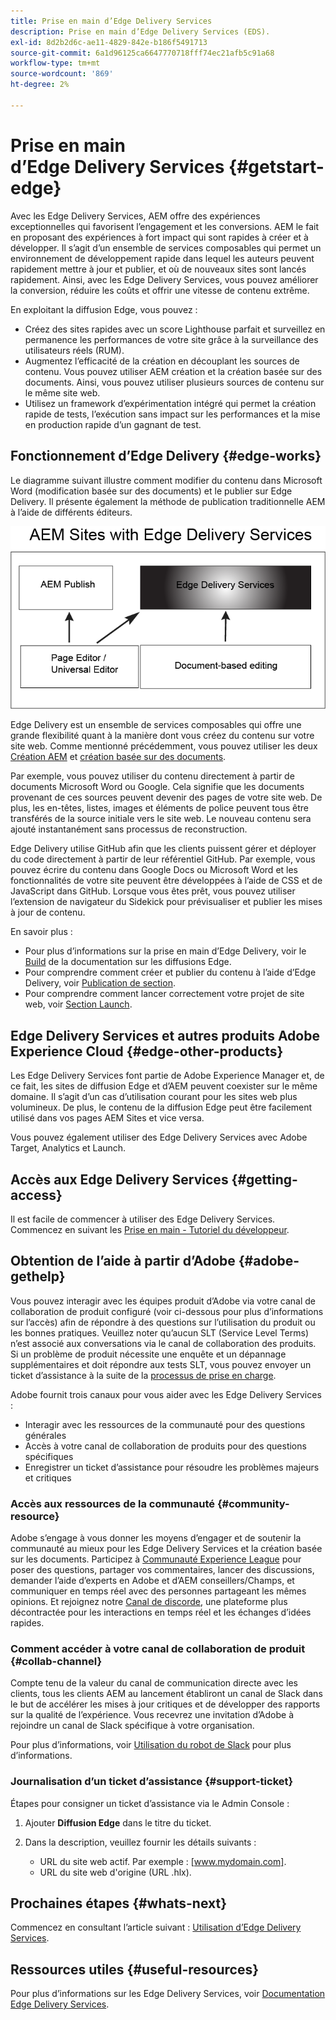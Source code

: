 ```yaml
---
title: Prise en main d’Edge Delivery Services
description: Prise en main d’Edge Delivery Services (EDS).
exl-id: 8d2b2d6c-ae11-4829-842e-b186f5491713
source-git-commit: 6a1d96125ca6647770718fff74ec21afb5c91a68
workflow-type: tm+mt
source-wordcount: '869'
ht-degree: 2%

---
```


# Prise en main d’Edge Delivery Services {#getstart-edge}

Avec les Edge Delivery Services, AEM offre des expériences exceptionnelles qui favorisent l’engagement et les conversions. AEM le fait en proposant des expériences à fort impact qui sont rapides à créer et à développer. Il s’agit d’un ensemble de services composables qui permet un environnement de développement rapide dans lequel les auteurs peuvent rapidement mettre à jour et publier, et où de nouveaux sites sont lancés rapidement. Ainsi, avec les Edge Delivery Services, vous pouvez améliorer la conversion, réduire les coûts et offrir une vitesse de contenu extrême.

En exploitant la diffusion Edge, vous pouvez :

* Créez des sites rapides avec un score Lighthouse parfait et surveillez en permanence les performances de votre site grâce à la surveillance des utilisateurs réels (RUM).
* Augmentez l’efficacité de la création en découplant les sources de contenu. Vous pouvez utiliser AEM création et la création basée sur des documents. Ainsi, vous pouvez utiliser plusieurs sources de contenu sur le même site web.
* Utilisez un framework d’expérimentation intégré qui permet la création rapide de tests, l’exécution sans impact sur les performances et la mise en production rapide d’un gagnant de test.

## Fonctionnement d’Edge Delivery {#edge-works}

Le diagramme suivant illustre comment modifier du contenu dans Microsoft Word (modification basée sur des documents) et le publier sur Edge Delivery. Il présente également la méthode de publication traditionnelle AEM à l’aide de différents éditeurs.

![Architecture de diffusion Edge](assets/edgedelivery.png)

Edge Delivery est un ensemble de services composables qui offre une grande flexibilité quant à la manière dont vous créez du contenu sur votre site web. Comme mentionné précédemment, vous pouvez utiliser les deux [Création AEM](/help/sites-authoring/author.md) et [création basée sur des documents](https://www.hlx.live/docs/authoring).

Par exemple, vous pouvez utiliser du contenu directement à partir de documents Microsoft Word ou Google. Cela signifie que les documents provenant de ces sources peuvent devenir des pages de votre site web. De plus, les en-têtes, listes, images et éléments de police peuvent tous être transférés de la source initiale vers le site web. Le nouveau contenu sera ajouté instantanément sans processus de reconstruction.

Edge Delivery utilise GitHub afin que les clients puissent gérer et déployer du code directement à partir de leur référentiel GitHub. Par exemple, vous pouvez écrire du contenu dans Google Docs ou Microsoft Word et les fonctionnalités de votre site peuvent être développées à l’aide de CSS et de JavaScript dans GitHub. Lorsque vous êtes prêt, vous pouvez utiliser l’extension de navigateur du Sidekick pour prévisualiser et publier les mises à jour de contenu.

En savoir plus :

* Pour plus d’informations sur la prise en main d’Edge Delivery, voir le [Build](https://www.hlx.live/docs/#build) de la documentation sur les diffusions Edge.
* Pour comprendre comment créer et publier du contenu à l’aide d’Edge Delivery, voir [Publication de section](https://www.hlx.live/docs/authoring).
* Pour comprendre comment lancer correctement votre projet de site web, voir [Section Launch](https://www.hlx.live/docs/#launch).

## Edge Delivery Services et autres produits Adobe Experience Cloud {#edge-other-products}

Les Edge Delivery Services font partie de Adobe Experience Manager et, de ce fait, les sites de diffusion Edge et d’AEM peuvent coexister sur le même domaine. Il s’agit d’un cas d’utilisation courant pour les sites web plus volumineux. De plus, le contenu de la diffusion Edge peut être facilement utilisé dans vos pages AEM Sites et vice versa.

Vous pouvez également utiliser des Edge Delivery Services avec Adobe Target, Analytics et Launch.

## Accès aux Edge Delivery Services {#getting-access}

Il est facile de commencer à utiliser des Edge Delivery Services. Commencez en suivant les [Prise en main - Tutoriel du développeur](https://www.hlx.live/developer/tutorial).

## Obtention de l’aide à partir d’Adobe {#adobe-gethelp}

Vous pouvez interagir avec les équipes produit d’Adobe via votre canal de collaboration de produit configuré (voir ci-dessous pour plus d’informations sur l’accès) afin de répondre à des questions sur l’utilisation du produit ou les bonnes pratiques. Veuillez noter qu’aucun SLT (Service Level Terms) n’est associé aux conversations via le canal de collaboration des produits. Si un problème de produit nécessite une enquête et un dépannage supplémentaires et doit répondre aux tests SLT, vous pouvez envoyer un ticket d’assistance à la suite de la [processus de prise en charge](https://experienceleague.adobe.com/?lang=fr&amp;support-tab=home#support).

Adobe fournit trois canaux pour vous aider avec les Edge Delivery Services :

* Interagir avec les ressources de la communauté pour des questions générales
* Accès à votre canal de collaboration de produits pour des questions spécifiques
* Enregistrer un ticket d’assistance pour résoudre les problèmes majeurs et critiques

### Accès aux ressources de la communauté {#community-resource}

Adobe s’engage à vous donner les moyens d’engager et de soutenir la communauté au mieux pour les Edge Delivery Services et la création basée sur les documents. Participez à [Communauté Experience League](https://adobe.ly/3Q6kTKl) pour poser des questions, partager vos commentaires, lancer des discussions, demander l’aide d’experts en Adobe et d’AEM conseillers/Champs, et communiquer en temps réel avec des personnes partageant les mêmes opinions. Et rejoignez notre [Canal de discorde](https://discord.gg/aem-live), une plateforme plus décontractée pour les interactions en temps réel et les échanges d’idées rapides.

### Comment accéder à votre canal de collaboration de produit {#collab-channel}

Compte tenu de la valeur du canal de communication directe avec les clients, tous les clients AEM au lancement établiront un canal de Slack dans le but de accélérer les mises à jour critiques et de développer des rapports sur la qualité de l’expérience. Vous recevrez une invitation d’Adobe à rejoindre un canal de Slack spécifique à votre organisation.

Pour plus d’informations, voir [Utilisation du robot de Slack](https://www.hlx.live/docs/slack) pour plus d’informations.

### Journalisation d’un ticket d’assistance {#support-ticket}

Étapes pour consigner un ticket d’assistance via le Admin Console :

1. Ajouter **Diffusion Edge** dans le titre du ticket.
2. Dans la description, veuillez fournir les détails suivants :

   * URL du site web actif. Par exemple : [www.mydomain.com].
   * URL du site web d&#39;origine (URL .hlx).

## Prochaines étapes {#whats-next}

Commencez en consultant l’article suivant : [Utilisation d’Edge Delivery Services](/help/edge/using.md).

## Ressources utiles {#useful-resources}

Pour plus d’informations sur les Edge Delivery Services, voir [Documentation Edge Delivery Services](https://www.hlx.live/docs/).
